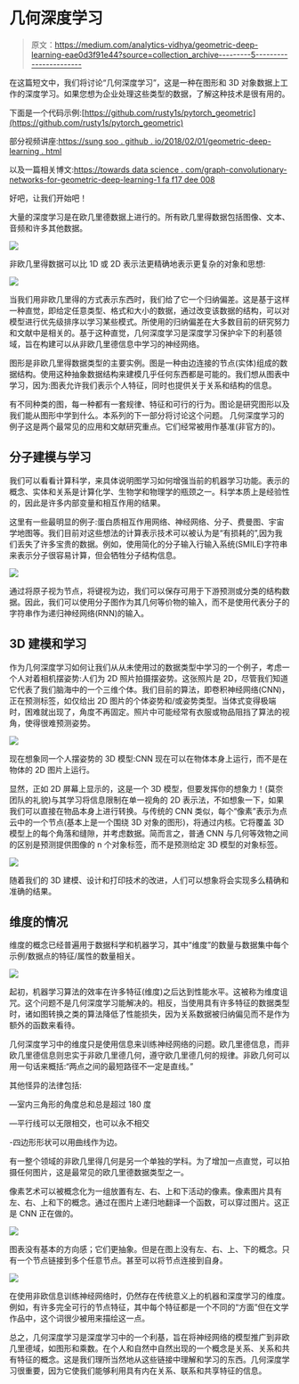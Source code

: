 # 几何深度学习

> 原文：<https://medium.com/analytics-vidhya/geometric-deep-learning-eae0d3f91e44?source=collection_archive---------5----------------------->

在这篇短文中，我们将讨论“几何深度学习”，这是一种在图形和 3D 对象数据上工作的深度学习。如果您想为企业处理这些类型的数据，了解这种技术是很有用的。

下面是一个代码示例:[https://github.com/rusty1s/pytorch_geometric](https://github.com/rusty1s/pytorch_geometric)

部分视频讲座:[https://sung soo . github . io/2018/02/01/geometric-deep-learning . html](https://sungsoo.github.io/2018/02/01/geometric-deep-learning.html)

以及一篇相关博文:[https://towards data science . com/graph-convolutionary-networks-for-geometric-deep-learning-1 fa f17 dee 008](https://towardsdatascience.com/graph-convolutional-networks-for-geometric-deep-learning-1faf17dee008)

好吧，让我们开始吧！

大量的深度学习是在欧几里德数据上进行的。所有欧几里得数据包括图像、文本、音频和许多其他数据。

![](img/0d5a80d3a836a6c7071d0af670f42119.png)

非欧几里得数据可以比 1D 或 2D 表示法更精确地表示更复杂的对象和思想:

![](img/d0f197c47684806322926fbab01de176.png)

当我们用非欧几里得的方式表示东西时，我们给了它一个归纳偏差。这是基于这样一种直觉，即给定任意类型、格式和大小的数据，通过改变该数据的结构，可以对模型进行优先级排序以学习某些模式。所使用的归纳偏差在大多数目前的研究努力和文献中是相关的。基于这种直觉，几何深度学习是深度学习保护伞下的利基领域，旨在构建可以从非欧几里德信息中学习的神经网络。

图形是非欧几里得数据类型的主要实例。图是一种由边连接的节点(实体)组成的数据结构。使用这种抽象数据结构来建模几乎任何东西都是可能的。我们想从图表中学习，因为:图表允许我们表示个人特征，同时也提供关于关系和结构的信息。

有不同种类的图，每一种都有一套规律、特征和可行的行为。图论是研究图形以及我们能从图形中学到什么。本系列的下一部分将讨论这个问题。
几何深度学习的例子这是两个最常见的应用和文献研究重点。它们经常被用作基准(非官方的)。

## **分子建模与学习**

我们可以看看计算科学，来具体说明图学习如何增强当前的机器学习功能。表示的概念、实体和关系是计算化学、生物学和物理学的瓶颈之一。科学本质上是经验性的，因此是许多内部变量和相互作用的结果。

这里有一些最明显的例子:蛋白质相互作用网络、神经网络、分子、费曼图、宇宙学地图等。我们目前对这些想法的计算表示技术可以被认为是“有损耗的”,因为我们丢失了许多宝贵的数据。例如，使用简化的分子输入行输入系统(SMILE)字符串来表示分子很容易计算，但会牺牲分子结构信息。

![](img/334809399f4847710985c626c4a5ed92.png)

通过将原子视为节点，将键视为边，我们可以保存可用于下游预测或分类的结构数据。因此，我们可以使用分子图作为其几何等价物的输入，而不是使用代表分子的字符串作为递归神经网络(RNN)的输入。

## **3D 建模和学习**

作为几何深度学习如何让我们从从未使用过的数据类型中学习的一个例子，考虑一个人对着相机摆姿势:人们为 2D 照片拍摄摆姿势。这张照片是 2D，尽管我们知道它代表了我们脑海中的一个三维个体。我们目前的算法，即卷积神经网络(CNN)，正在预测标签，如仅给出 2D 图片的个体姿势和/或姿势类型。当体式变得极端时，困难就出现了，角度不再固定。照片中可能经常有衣服或物品阻挡了算法的视角，使得很难预测姿势。

![](img/9eed5ce743b0003cbb5091051f44e7f6.png)

现在想象同一个人摆姿势的 3D 模型:CNN 现在可以在物体本身上运行，而不是在物体的 2D 图片上运行。

显然，正如 2D 屏幕上显示的，这是一个 3D 模型，但要发挥你的想象力！(莫奈团队的礼貌)与其学习将信息限制在单一视角的 2D 表示法，不如想象一下，如果我们可以直接在物品本身上进行转换。与传统的 CNN 类似，每个“像素”表示为点云中的一个节点(基本上是一个围绕 3D 对象的图形)，将通过内核。它将覆盖 3D 模型上的每个角落和缝隙，并考虑数据。简而言之，普通 CNN 与几何等效物之间的区别是预测提供图像的 n 个对象标签，而不是预测给定 3D 模型的对象标签。

![](img/870ae161625c0b0cd73f6607199bfbd8.png)

随着我们的 3D 建模、设计和打印技术的改进，人们可以想象将会实现多么精确和准确的结果。

## **维度的情况**

维度的概念已经普遍用于数据科学和机器学习，其中“维度”的数量与数据集中每个示例/数据点的特征/属性的数量相关。

![](img/0524c7f3053a5ee70ec318502903639c.png)

起初，机器学习算法的效率在许多特征(维度)之后达到性能水平。这被称为维度诅咒。这个问题不是几何深度学习能解决的。相反，当使用具有许多特征的数据类型时，诸如图转换之类的算法降低了性能损失，因为关系数据被归纳偏见而不是作为额外的函数来看待。

几何深度学习中的维度只是使用信息来训练神经网络的问题。欧几里德信息，而非欧几里德信息则忠实于非欧几里德几何，遵守欧几里德几何的规律。非欧几何可以用一句话来概括:“两点之间的最短路径不一定是直线。”

其他怪异的法律包括:

—室内三角形的角度总和总是超过 180 度

—平行线可以无限相交，也可以永不相交

-四边形形状可以用曲线作为边。

有一整个领域的非欧几里得几何是另一个单独的学科。为了增加一点直觉，可以拍摄任何图片，这是最常见的欧几里德数据类型之一。

像素艺术可以被概念化为一组放置有左、右、上和下活动的像素。像素图片具有左、右、上和下的概念。通过在图片上递归地翻译一个函数，可以穿过图片。这正是 CNN 正在做的。

![](img/2971d7249e27c59e41a92c7415d0023b.png)

图表没有基本的方向感；它们更抽象。但是在图上没有左、右、上、下的概念。只有一个节点链接到多个任意节点。甚至可以将节点连接到自身。

![](img/7a269243d5ceab9bc089e32f0af43142.png)

在使用非欧信息训练神经网络时，仍然存在传统意义上的机器和深度学习的维度。例如，有许多完全可行的节点特征，其中每个特征都是一个不同的“方面”但在文学作品中，这个词很少被用来描绘这一点。

总之，几何深度学习是深度学习中的一个利基，旨在将神经网络的模型推广到非欧几里德域，如图形和乘数。在个人和自然中自然出现的一个概念是关系、关系和共有特征的概念。这是我们理所当然地从这些链接中理解和学习的东西。几何深度学习很重要，因为它使我们能够利用具有内在关系、联系和共享特征的信息。